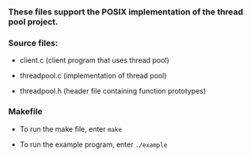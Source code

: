 ### These files support the POSIX implementation of the thread pool project.

### Source files:

- client.c (client program that uses thread pool)

- threadpool.c (implementation of thread pool)

- threadpool.h (header file containing function prototypes)

### Makefile

+ To run the make file, enter ```make```

+ To run the example program, enter ```./example```
